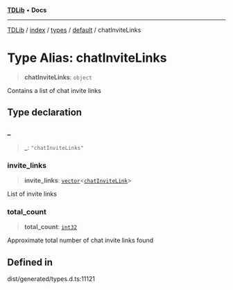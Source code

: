 [**TDLib**](../../../../../../README.md) • **Docs**

***

[TDLib](../../../../../../modules.md) / [index](../../../../../README.md) / [types](../../../README.md) / [default](../README.md) / chatInviteLinks

# Type Alias: chatInviteLinks

> **chatInviteLinks**: `object`

Contains a list of chat invite links

## Type declaration

### \_

> **\_**: `"chatInviteLinks"`

### invite\_links

> **invite\_links**: [`vector`](vector.md)\<[`chatInviteLink`](chatInviteLink.md)\>

List of invite links

### total\_count

> **total\_count**: [`int32`](int32.md)

Approximate total number of chat invite links found

## Defined in

dist/generated/types.d.ts:11121
